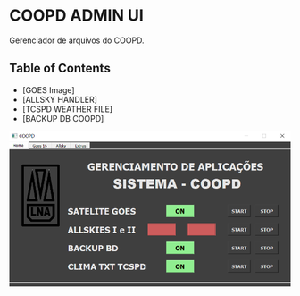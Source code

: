 # COOPD ADMIN UI

Gerenciador de arquivos do COOPD.

## Table of Contents

- [GOES Image]
- [ALLSKY HANDLER]
- [TCSPD WEATHER FILE]
- [BACKUP DB COOPD]

![Project Image](images/ui.png)





